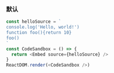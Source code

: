 ### 默认

<!--start-code-->

```js
const helloSource = `
console.log('Hello, world!')
function foo(){return 10}
foo()
`
const CodeSandbox = () => {
  return <Embed source={helloSource} />
}
ReactDOM.render(<CodeSandbox />)
```

<!--end-code-->
